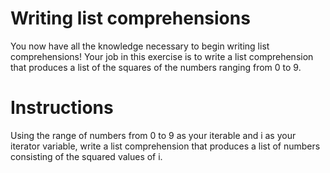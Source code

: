 # Writing list comprehensions
You now have all the knowledge necessary to begin writing list comprehensions! Your job in this exercise is to write a list comprehension that produces a list of the squares of the numbers ranging from 0 to 9.

# Instructions
Using the range of numbers from 0 to 9 as your iterable and i as your iterator variable, write a list comprehension that produces a list of numbers consisting of the squared values of i.
